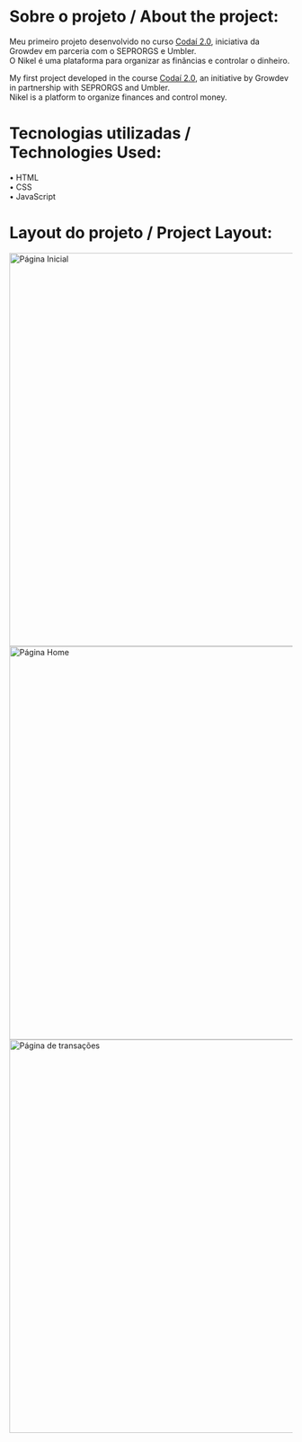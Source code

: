 # Sobre o projeto / About the project:
Meu primeiro projeto desenvolvido no curso [Codaí 2.0](https://codai.growdev.com.br/), iniciativa da Growdev em parceria com o SEPRORGS e Umbler. <br> 
O Nikel é uma plataforma para organizar as finâncias e controlar o dinheiro.

My first project developed in the course [Codaí 2.0](https://codai.growdev.com.br/), an initiative by Growdev in partnership with SEPRORGS and Umbler. <br>
Nikel is a platform to organize finances and control money.

# Tecnologias utilizadas / Technologies Used:
•	HTML <br>
•	CSS <br>
•	JavaScript

# Layout do projeto / Project Layout:
<img width="700" alt="Página Inicial" src="https://user-images.githubusercontent.com/92115377/157093581-52d2be04-b76f-47cb-8c53-0294772fb7ca.jpg">
<img width="700" alt="Página Home" src="https://user-images.githubusercontent.com/92115377/157108831-4216be1b-e334-405a-9c57-1676cdbe2a3a.png">
<img width="700" alt="Página de transações" src="https://user-images.githubusercontent.com/92115377/157110470-f7c3dc40-f115-46b8-9a55-fc889ceb5ad2.jpg">
